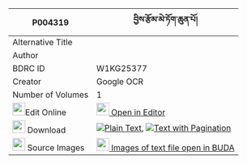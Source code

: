 |P004319|བྱིས་རྩོམ་མེ་ཏོག་ཆུན་པོ། 
| --- | --- 
|Alternative Title |
|Author | 
|BDRC ID | W1KG25377
|Creator | Google OCR
|Number of Volumes| 1
|<img width="25" src="https://img.icons8.com/color/25/000000/edit-property.png">Edit Online| [<img width="25" src="https://avatars.githubusercontent.com/u/45091458?s=200&v=4"> Open in Editor](http://editor.openpecha.org/P004319)
|<img width="25" src="https://img.icons8.com/fluent/48/000000/download-2.png"/>  Download | [![](https://img.icons8.com/color/20/000000/txt.png)Plain Text](https://github.com/Openpecha/P004319/releases/download/v2/ji_tsom_metok_chunpo_plain_P004319.zip), [![](https://img.icons8.com/color/20/000000/txt.png)Text with Pagination](https://github.com/Openpecha/P004319/releases/download/v2/ji_tsom_metok_chunpo_pages_P004319.zip)
|<img width="25" src="https://img.icons8.com/plasticine/100/000000/pictures-folder.png"/>  Source Images | [<img width="25" src="https://library.bdrc.io/icons/BUDA-small.svg"> Images of text file open in BUDA](https://library.bdrc.io/show/bdr:W1KG25377)